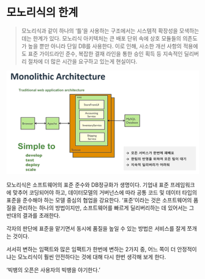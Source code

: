 # 모노리식의 한계

> 모노리식과 같이 하나의 ‘틀’을 사용하는 구조에서는 시스템적 확장성을 모색하는 데는 한계가 있다. 
> 모노리식 아키텍처는 큰 배포 단위 속에 상호 모듈들의 의존도가 높을 뿐만 아니라 단일 DB를 사용한다.
> 이로 인해, 사소한 개선 사항의 적용에도 표준 가이드라인 준수, 복잡한 결재 라인을 통한 승인 획득 등 지속적인 
> 딜리버리 절차에 더 많은 시간을 요구하고 있는게 현실이다.

![](/img/03_Bizdevops/02/03/image21.png)

모노리식은 소프트웨어의 표준 준수와 DB정규화가 생명이다. 기업내 표준 프레임워크에 맞추어 코딩되어야 하고, 
데이터모델의 거버넌스에 따라 공통 코드 및 데이터 타입의 표준을 준수해야 하는 모델 중심의 협업을 강요한다. 
‘표준’이라는 것은 소프트웨어의 품질을 관리하는 하나의 방법이지만, 소프트웨어를 빠르게 딜리버리하는 데 있어서는 
그 반대의 결과를 초래한다.

각자의 판단에 표준을 맡기면서 동시에 품질을 높일 수 있는 방법은 서비스를 잘게 쪼개는 것이다.

서서히 변하는 임팩트와 많은 임팩트가 한번에 변하는 2가지 중, 어느 쪽이 더 안정적이냐는 모노리식이 훨씬 안전하다는 
것에 대해 다시 한번 생각해 보게 한다.

‘빅뱅의 오픈은 사용자의 빅뱅을 야기한다.’